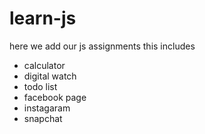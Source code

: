 # learn-js
here we add our js assignments 
this includes 
 - calculator
 - digital watch
 - todo list
 - facebook page 
 - instagaram
 - snapchat